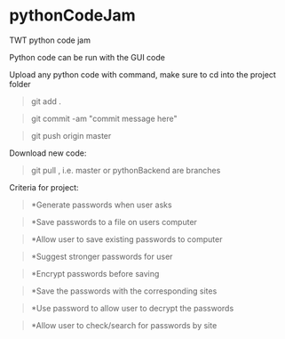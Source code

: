 # pythonCodeJam
TWT python code jam

Python code can be run with the GUI code

Upload any python code with command, make sure to cd into the project folder

>git add .

>git commit -am "commit message here"

>git push origin master

Download new code:
>git pull <branch>, i.e. master or pythonBackend are branches

Criteria for project:
>*Generate passwords when user asks

>*Save passwords to a file on users computer

>*Allow user to save existing passwords to computer

>*Suggest stronger passwords for user

>*Encrypt passwords before saving

>*Save the passwords with the corresponding sites

>*Use password to allow user to decrypt the passwords

>*Allow user to check/search for passwords by site
